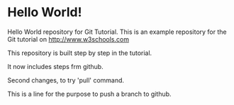 # Hello World!

Hello World repository for Git Tutorial.
This is an example repository for the Git tutorial on http://www.w3schools.com

This repository is built step by step in the tutorial.

It now includes steps frm github.

Second changes, to try 'pull' command.

This is a line for the purpose to push a branch to github.
